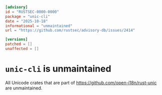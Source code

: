 ```toml
[advisory]
id = "RUSTSEC-0000-0000"
package = "unic-cli"
date = "2025-10-18"
informational = "unmaintained"
url = "https://github.com/rustsec/advisory-db/issues/2414"

[versions]
patched = []
unaffected = []
```

# `unic-cli` is unmaintained

All Unicode crates that are part of https://github.com/open-i18n/rust-unic are unmaintained.
